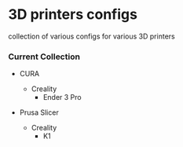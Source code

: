 # 3D printers configs
collection of various configs for various 3D printers


### Current Collection
- CURA
    - Creality
        - Ender 3 Pro

- Prusa Slicer
    - Creality
        - K1
